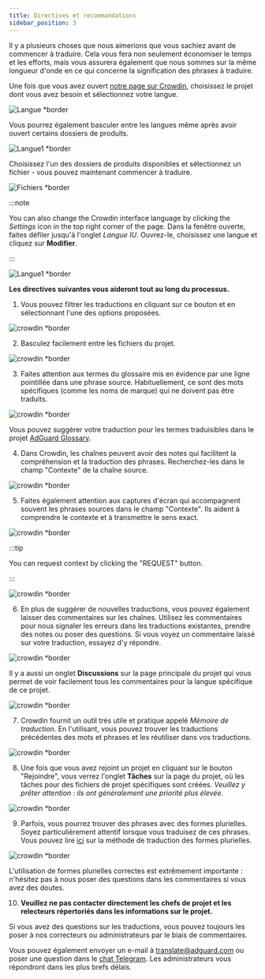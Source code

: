 ```yaml
---
title: Directives et recommandations
sidebar_position: 3
---
```


Il y a plusieurs choses que nous aimerions que vous sachiez avant de commencer à traduire. Cela vous fera non seulement économiser le temps et les efforts, mais vous assurera également que nous sommes sur la même longueur d'onde en ce qui concerne la signification des phrases à traduire.

Une fois que vous avez ouvert [notre page sur Crowdin](https://crowdin.com/profile/adguard/), choisissez le projet dont vous avez besoin et sélectionnez votre langue.

![Langue *border](https://cdn.adtidy.org/content/Kb/ad_blocker/miscellaneous/adguard_translations/language.png)

Vous pourrez également basculer entre les langues même après avoir ouvert certains dossiers de produits.

![Langue1 *border](https://cdn.adtidy.org/content/Kb/ad_blocker/miscellaneous/adguard_translations/language1.png)

Choisissez l'un des dossiers de produits disponibles et sélectionnez un fichier - vous pouvez maintenant commencer à traduire.

![Fichiers *border](https://cdn.adtidy.org/content/Kb/ad_blocker/miscellaneous/adguard_translations/files.png)

:::note

You can also change the Crowdin interface language by clicking the *Settings* icon in the top right corner of the page. Dans la fenêtre ouverte, faites défiler jusqu'à l'onglet *Langue IU*. Ouvrez-le, choisissez une langue et cliquez sur **Modifier**.

:::

![Langue1 *border](https://cdn.adtidy.org/content/Kb/ad_blocker/miscellaneous/adguard_translations/settings_en.png)

**Les directives suivantes vous aideront tout au long du processus.**

1. Vous pouvez filtrer les traductions en cliquant sur ce bouton et en sélectionnant l'une des options proposées.

![crowdin *border](https://cdn.adtidy.org/public/Adguard/kb/en/ag-translations/filter.png)

2. Basculez facilement entre les fichiers du projet.

![crowdin *border](https://cdn.adtidy.org/content/Kb/ad_blocker/miscellaneous/adguard_translations/filter_files.png)

3. Faites attention aux termes du glossaire mis en évidence par une ligne pointillée dans une phrase source. Habituellement, ce sont des mots spécifiques (comme les noms de marque) qui ne doivent pas être traduits.

![crowdin *border](https://cdn.adtidy.org/public/Adguard/kb/en/ag-translations/terms.png)

Vous pouvez suggérer votre traduction pour les termes traduisibles dans le projet [AdGuard Glossary](https://crowdin.com/project/adguard-glossary).

4. Dans Crowdin, les chaînes peuvent avoir des notes qui facilitent la compréhension et la traduction des phrases. Recherchez-les dans le champ "Contexte" de la chaîne source.

![crowdin *border](https://cdn.adtidy.org/public/Adguard/kb/en/ag-translations/context-note.png)

5. Faites également attention aux captures d'écran qui accompagnent souvent les phrases sources dans le champ "Contexte". Ils aident à comprendre le contexte et à transmettre le sens exact.

![crowdin *border](https://cdn.adtidy.org/public/Adguard/kb/en/ag-translations/screenshot.png)

:::tip

You can request context by clicking the "REQUEST" button.

:::

![crowdin *border](https://cdn.adtidy.org/public/Adguard/kb/en/ag-translations/request.png)

6. En plus de suggérer de nouvelles traductions, vous pouvez également laisser des commentaires sur les chaînes. Utilisez les commentaires pour nous signaler les erreurs dans les traductions existantes, prendre des notes ou poser des questions. Si vous voyez un commentaire laissé sur votre traduction, essayez d'y répondre.

![crowdin *border](https://cdn.adtidy.org/public/Adguard/kb/en/ag-translations/comments.png)

Il y a aussi un onglet **Discussions** sur la page principale du projet qui vous permet de voir facilement tous les commentaires pour la langue spécifique de ce projet.

![crowdin *border](https://cdn.adtidy.org/public/Adguard/kb/en/ag-translations/discussions.png)

7. Crowdin fournit un outil très utile et pratique appelé _Mémoire de traduction_. En l'utilisant, vous pouvez trouver les traductions précédentes des mots et phrases et les réutiliser dans vos traductions.

![crowdin *border](https://cdn.adtidy.org/public/Adguard/kb/en/ag-translations/tm.png)

8. Une fois que vous avez rejoint un projet en cliquant sur le bouton "Rejoindre", vous verrez l'onglet **Tâches** sur la page du projet, où les tâches pour des fichiers de projet spécifiques sont créées. _Veuillez y prêter attention : ils ont généralement une priorité plus élevée._

![crowdin *border](https://cdn.adtidy.org/public/Adguard/kb/en/ag-translations/tasks.png)

9. Parfois, vous pourrez trouver des phrases avec des formes plurielles. Soyez particulièrement attentif lorsque vous traduisez de ces phrases. Vous pouvez lire [ici](../plural-forms) sur la méthode de traduction des formes plurielles.

![crowdin *border](https://cdn.adtidy.org/public/Adguard/kb/en/ag-translations/plurals.png)

L'utilisation de formes plurielles correctes est extrêmement importante : n'hésitez pas à nous poser des questions dans les commentaires si vous avez des doutes.

10. **Veuillez ne pas contacter directement les chefs de projet et les relecteurs répertoriés dans les informations sur le projet.**

Si vous avez des questions sur les traductions, vous pouvez toujours les poser à nos correcteurs ou administrateurs par le biais de commentaires.

Vous pouvez également envoyer un e-mail à [translate@adguard.com](mailto:translate@adguard.com) ou poser une question dans le [chat Telegram](https://t.me/joinchat/UVYTLcHbr8JmOGIy). Les administrateurs vous répondront dans les plus brefs délais.
